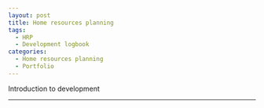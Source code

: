 ```yaml
---
layout: post
title: Home resources planning
tags:
  - HRP
  - Development logbook
categories:
  - Home resources planning
  - Portfolio
---
```


Introduction to development

---
